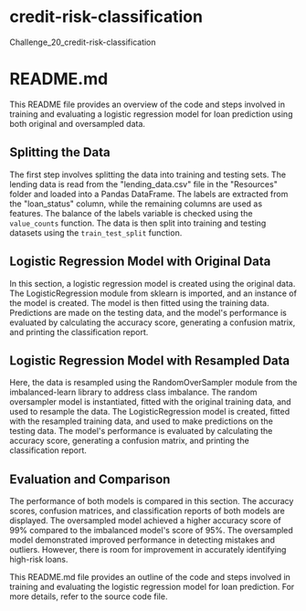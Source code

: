 # credit-risk-classification
Challenge_20_credit-risk-classification

# README.md

This README file provides an overview of the code and steps involved in training and evaluating a logistic regression model for loan prediction using both original and oversampled data.

## Splitting the Data

The first step involves splitting the data into training and testing sets. The lending data is read from the "lending_data.csv" file in the "Resources" folder and loaded into a Pandas DataFrame. The labels are extracted from the "loan_status" column, while the remaining columns are used as features. The balance of the labels variable is checked using the `value_counts` function. The data is then split into training and testing datasets using the `train_test_split` function.

## Logistic Regression Model with Original Data

In this section, a logistic regression model is created using the original data. The LogisticRegression module from sklearn is imported, and an instance of the model is created. The model is then fitted using the training data. Predictions are made on the testing data, and the model's performance is evaluated by calculating the accuracy score, generating a confusion matrix, and printing the classification report.

## Logistic Regression Model with Resampled Data

Here, the data is resampled using the RandomOverSampler module from the imbalanced-learn library to address class imbalance. The random oversampler model is instantiated, fitted with the original training data, and used to resample the data. The LogisticRegression model is created, fitted with the resampled training data, and used to make predictions on the testing data. The model's performance is evaluated by calculating the accuracy score, generating a confusion matrix, and printing the classification report.

## Evaluation and Comparison

The performance of both models is compared in this section. The accuracy scores, confusion matrices, and classification reports of both models are displayed. The oversampled model achieved a higher accuracy score of 99% compared to the imbalanced model's score of 95%. The oversampled model demonstrated improved performance in detecting mistakes and outliers. However, there is room for improvement in accurately identifying high-risk loans.

This README.md file provides an outline of the code and steps involved in training and evaluating the logistic regression model for loan prediction. For more details, refer to the source code file.

